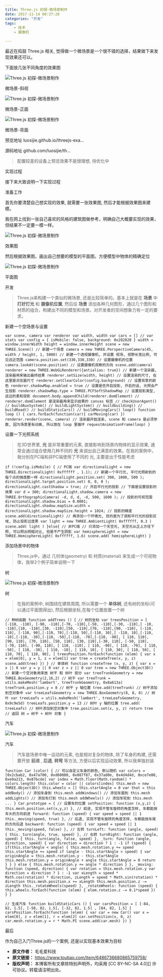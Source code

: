 ```yaml
---
title: Three.js 初探-微场景制作
date: 2017-11-14 00:37:20
categories: "开发"
tags:
	- 技术
	- 摄像机

---
```


最近在捣鼓 Three.js 相关, 觉得做一个微场景是一个很不错的选择，结果做下来发现效果还可以。

下面放几张不同角度的效果图

![Three.js 初探-微场景制作][Three.js _-]

微场景-斜视

![Three.js 初探-微场景制作][Three.js _- 1]

微场景-正面

![Three.js 初探-微场景制作][Three.js _- 2]

微场景-背面

预览地址 luosijie.github.io/threejs-exa…

源码地址 github.com/luosijie/th…

> 配置较差的设备上预览效果不是很理想, 待优化中

实现过程

接下来大致说明一下实现过程

准备工作

首先你要清楚自己想实现的效果, 就需要一张效果图, 然后才能根据效果图来建模。

我在网上找到一张自己喜欢的风格的建筑图做参考，明确自己大概要实现的效果，但结果不一定要一模一样。

![Three.js 初探-微场景制作][Three.js _- 3]

效果图

然后根据效果图，画出自己想要的模型的平面图，方便模型中物体的精确定位

![Three.js 初探-微场景制作][Three.js _- 4]

平面图

开发

> Three.js来构建一个类似的微场景, 还是比较简单的。基本上就是在 **场景** 中 **打好灯光** 和 **摄像机位置**, 然后往 **场景** 添加各种几何图形，通过几个图形和材质的组合，构建出不同的模型和场景。对开发者的空间想象力有一定的要求。

新建一个空场景与设置

    var scene, camera var renderer var width, width var cars = [] // var stats var config = { isMobile: false, background: 0x282828 } width = window.innerWidth height = window.innerHeight scene = new THREE.Scene() // 新建一个场景 camera = new THREE.PerspectiveCamera(45, width / height, 1, 5000) // 新建一个透视摄像机, 并设置 视场, 视野长宽比例, 可见远近范围 camera.position.set(330,330,330) // 设置摄像机的位置 camera.lookAt(scene.position) // 设置摄像机观察的方向 scene.add(camera) renderer = new THREE.WebGLRenderer({antialias: true}) // 新建一个渲染器, 渲染器用来输出最终结果 renderer.setSize(width, height) // 设置渲染的尺寸, 在这里是浏览器尺寸 renderer.setClearColor(config.background) // 设置背景的颜色 renderer.shadowMap.enabled = true // 设置是否开启投影, 开启的话, 光照会产生投影 renderer.shadowMap.type = THREE.PCFSoftShadowMap // 设置投影类型, 这边的柔和投影 document.body.appendChild(renderer.domElement) // renderer.domElement 是渲染器用来显示结果的 canvas 标签 // checkUserAgent() // buildAuxSystem() // buildLightSystem() // buildbuilding() // buildRoad() // buildStaticCars() // buildMovingCars() loop() function loop () { cars.forEach(function(car){ carMoving(car) }) renderer.render(scene, camera) // 渲染器开始渲染, scene 和 camera 是必须参数, 因为场景里有动画, 所以放在 loop 里循环 requestAnimationFrame(loop) }

设置一下光照系统

> 在3D世界里, **光** 是非常重要的元素, 直接影响到场景内物体的显示效果, 通常会通过组合使用几种不同的 **光** 来调出自己满意的效果。在我的案例中，我分别在PC端和非PC端使用了不同的 光, 主要是出于性能考虑

    if (!config.isMobile) { // PC端 var directionalLight = new THREE.DirectionalLight( 0xffffff , 1.1); // 新建一个平行光, 平行光照射到的每个点的强度都一样 directionalLight.position.set( 300, 1000, 500 ); directionalLight.target.position.set( 0, 0, 0 ); directionalLight.castShadow = true; // 开启平行光的投影 // 下面是设置投影的效果 var d = 300; directionalLight.shadow.camera = new THREE.OrthographicCamera( -d, d, d, -d, 500, 1600 ); // 投影的可视范围 directionalLight.shadow.bias = 0.0001; directionalLight.shadow.mapSize.width = directionalLight.shadow.mapSize.height = 1024; // 投影的精度 scene.add(directionalLight) // 再添加一个环境光, 目的是为了调和平行光的投影区域, 防止投影过度黑 var light = new THREE.AmbientLight( 0xffffff, 0.3 ) scene.add( light ) }else{ // 非PC端 // 只添加一个天空光, 天空光从正上方往下照, 可以照出明暗对比, 但是不产生阴影 var hemisphereLight = new THREE.HemisphereLight( 0xffffff, 1.6) scene.add( hemisphereLight) }

添加场景中的物体

> Three.js中，通过 几何体(geometry) 和 材质(material) 来生成一个可视物体，我举2个例子简单说明一下

树

![Three.js 初探-微场景制作][Three.js _- 5]

树

> 在我的案例中, 树围绕在建筑周围, 所以需要一个 **单体树**, 还有树的坐标(可以通过平面图得出), 然后根据坐标,在每个位置放置一个树

    // 种树函数 function addTrees () { // 树的坐标 var treesPosition = [ [-110, -110], [-90, -110],[-70, -110],[-50, -110],[-30, -110],[ -10, -110],[10, -110],[30, -110],[50, -110],[70, -110],[90, -110], [-110, 110], [-110, 90],[-110, 70],[-110, 50],[-110, 30],[ -110, 10],[-110, -10],[-110, -30],[-110, -50],[-110, -70],[-110, -90], [ 110, 110], [90, 110], [70, 110], [50, 110], [30, 110],[-30, 110], [-50, 110], [-70, 110], [-90, 110], [ 110, -110], [ 110, -90], [ 110, -70], [ 110, -50], [ 110, -30], [ 110, -10], [ 110, 10], [ 110, 30], [ 110, 50], [ 110, 70], [ 110, 90], ] treesPosition.forEach(function (elem) { var x = elem[0], y = 1, z = elem[1] var tree = createTree(x, y, z) scene.add(tree) }) } // 单体树 function createTree (x, y, z) { var x = x || 0 var y = y || 0 var z = z || 0 var tree = new THREE.Object3D() // 新建一个空对象用来放 树干 和 树叶 部分 var treeTrunkGeometry = new THREE.BoxGeometry(2,16,2) // 树干 var treeTrunk = utils.makeMesh('lambert', treeTrunkGeometry, 0x8a613a) treeTrunk.position.y = 8 // 树干 y 轴位置 tree.add(treeTrunk) // 树干添加到空对象中 var treeLeafsGeometry = new THREE.BoxGeometry(8, 8, 8) // 树叶 var treeLeafs = utils.makeMesh('lambert', treeLeafsGeometry, 0x9c9e5d) treeLeafs.position.y = 13 // 树叶 y 轴的位置 tree.add( treeLeafs) // 树叶添加到空对象中 tree.position.set(x, y, z) return tree // 返回 树 = 树干 + 树叶 对象 }

汽车

![Three.js 初探-微场景制作][Three.js _- 6]

汽车

> 汽车是场景中唯一运动的元素, 也是相对复杂的物体, 除了车身的构建, 还需要开放 **前进** , **后退**, **转弯** 等方法, 方便以后实现运动效果, 所以我单独封装

    function Car (color) { // 可以自定义车身的颜色, 默认随机 var colors = [0x2cbab2, 0x47a700, 0xd60000, 0x087f87, 0x37ad0e, 0x4d4d4d, 0xce7e00, 0xe0a213, 0x87bcde] var index = Math.floor(Math.random() * colors.length) this.color = color || colors[index] this.mesh = new THREE.Object3D() this.wheels = [] this.startAngle = 0 var that = this addBody() // 添加车身到 this.mesh addWindows() // 添加车窗到 this.mesh addLights() // 添加车灯到 this.mesh addWheels() // 添加车轮到 this.mesh ... } Car.prototype = { // 设置车的位置 setPosition: function (x,y,z) { this.mesh.position.set(x,y,z) }, // 前进, 实现不管车旋转的角度怎样, 车都能按车头的方向前进 forward: function (speed) { var speed = speed || 1 this._moving(speed, true) }, // 后退, 实现不管车旋转的角度怎样, 车都能按车尾的方向后退 backward: function (speed) { var speed = speed || 1 this._moving(speed, false) }, // 左转 turnLeft: function (angle, speed) { this._turn(angle, true, speed) }, // 右转 turnRight: function (angle, speed) { this._turn(angle, false, speed) }, _turn: function (angle, direction, speed) { var direction = direction ? 1 : -1 if (speed) { if(this.startAngle < angle) { this.mesh.rotation.y += speed this.startAngle += speed if (angle - this.startAngle < speed) { var originAngle = this.mesh.rotation.y - this.startAngle this.mesh.rotation.y = originAngle + angle this.startAngle = 0 return } } } else { this.mesh.rotation.y += angle * direction } }, _moving: function (speed, direction) { var rotation = this.mesh.rotation.y var direction = direction ? 1 : -1 var xLength = speed * Math.cos(rotation) * direction, zLength = speed * Math.sin(rotation) * direction this.mesh.position.x += xLength this.mesh.position.z -= zLength this._rotateWheels(speed) }, _rotateWheels: function (speed) { this.wheels.forEach(function (elem) { elem.rotation.z -= 0.1*speed }) } }

    // 生成汽车 function buildStaticCars () { var carsPosition = [ [-84, 82, 1.5], [-58, 82, 1.5], [-32, 82, 1.5] , [84, 82, 1.5] ] carsPosition.forEach(function (elem) { var car = new Car() var x = elem[0], z = elem[1], r = elem[2] car.setPosition(x, 0, z) car.mesh.rotation.y = r * Math.PI scene.add(car.mesh) }) }

最后

作为自己入门Three.js的一个案例, 还是以实现基本效果为目标


[Three.js _-]: /pro/os/crawler/2QM6-BFJY-EYQJ.jpg
[Three.js _- 1]: /pro/os/crawler/ZRNA-RFF2-AI32.jpg
[Three.js _- 2]: /pro/os/crawler/BIIA-AYIE-VI6J.jpg
[Three.js _- 3]: /pro/os/crawler/UQJV-JABQ-AN73.jpg
[Three.js _- 4]: /pro/os/crawler/YEBV-ZYUI-JVER.jpg
[Three.js _- 5]: /pro/os/crawler/3EBR-MIVE-AABF.jpg
[Three.js _- 6]: /pro/os/crawler/YB7Z-VV3M-EYBF.jpg
 *  **原文作者：** 毛毛爱科技
 *  **原文链接：** https://www.toutiao.com/item/6486736680865759758/
 *  **版权声明：** 本博客所有文章除特别声明外，均采用 [CC BY-NC-SA 4.0][] 许可协议。转载请注明出处。